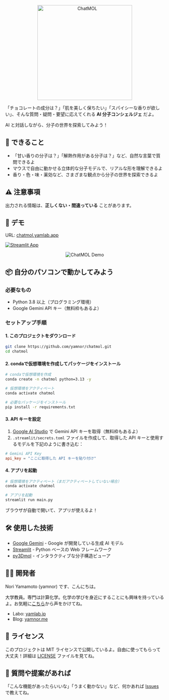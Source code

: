 <p align="center">
  <img src="https://i.gyazo.com/e6424c1c7f3d48c212fadc993e253481.png" alt="ChatMOL" width="300">
</p>

「チョコレートの成分は？」「肌を美しく保ちたい」「スパイシーな香りが欲しい」、そんな質問・疑問・要望に応えてくれる **AI 分子コンシェルジェ** だよ。

AI と対話しながら、分子の世界を探索してみよう！

## 🌟 できること

- 「甘い香りの分子は？」「解熱作用がある分子は？」など、自然な言葉で質問できるよ
- マウスで自由に動かせる立体的な分子モデルで、リアルな形を理解できるよ
- 香り・色・味・薬効など、さまざまな観点から分子の世界を探索できるよ

## ⚠️ 注意事項

出力される情報は、**正しくない・間違っている** ことがあります。

## 🚀 デモ

URL: [chatmol.yamlab.app](https://chatmol.yamlab.app)

[![Streamlit App](https://static.streamlit.io/badges/streamlit_badge_black_white.svg)](https://chatmol.yamlab.app/) 

<p align="center">
    <img src="https://i.gyazo.com/e308accb0eebe0fd1233d67feda75bb7.gif" alt="ChatMOL Demo">
</p>

## 📦 自分のパソコンで動かしてみよう

### 必要なもの

- Python 3.8 以上（プログラミング環境）
- Google Gemini API キー（無料枠もあるよ）

### セットアップ手順

#### 1. このプロジェクトをダウンロード

```bash
git clone https://github.com/yamnor/chatmol.git
cd chatmol
```

#### 2. condaで仮想環境を作成してパッケージをインストール

```bash
# condaで仮想環境を作成
conda create -n chatmol python=3.13 -y

# 仮想環境をアクティベート
conda activate chatmol

# 必要なパッケージをインストール
pip install -r requirements.txt
```

#### 3. API キーを設定

1. [Google AI Studio](https://makersuite.google.com/app/apikey) で Gemini API キーを取得（無料枠もあるよ）
2. `.streamlit/secrets.toml` ファイルを作成して、取得した API キーと使用するモデルを下記のように書き込む：

```toml
# Gemini API Key
api_key = "ここに取得した API キーを貼り付け"
```

#### 4. アプリを起動

```bash
# 仮想環境をアクティベート（まだアクティベートしていない場合）
conda activate chatmol

# アプリを起動
streamlit run main.py
```

ブラウザが自動で開いて、アプリが使えるよ！

## 🛠️ 使用した技術

- [Google Gemini](https://ai.google.dev/) - Google が開発している生成 AI モデル
- [Streamlit](https://streamlit.io/) - Python ベースの Web フレームワーク
- [py3Dmol](https://3dmol.csb.pitt.edu/) - インタラクティブな分子構造ビューア

## 👨‍💻 開発者

Nori Yamamoto (yamnor) です、こんにちは。

大学教員。専門は計算化学。化学の学びを身近にすることにも興味を持っているよ。お気軽に[こちら](https://letterbird.co/yamnor)から声をかけてね。

- Labo: [yamlab.jp](https://yamlab.jp/)
- Blog: [yamnor.me](https://yamnor.me/)

## 📄 ライセンス

このプロジェクトは MIT ライセンスで公開しているよ。自由に使ってもらって大丈夫！詳細は [LICENSE](LICENSE) ファイルを見てね。

## 💬 質問や提案があれば

「こんな機能があったらいいな」「うまく動かない」など、何かあれば [Issues](https://github.com/yamnor/ChatMOL/issues) で教えてね。
